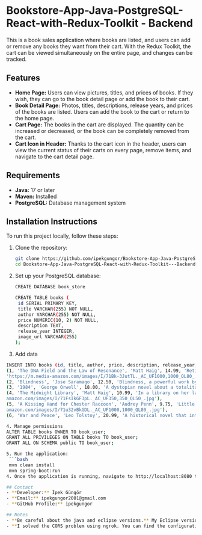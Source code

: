 # Bookstore-App-Java-PostgreSQL-React-with-Redux-Toolkit - Backend

This is a book sales application where books are listed, and users can add or remove any books they want from their cart. With the Redux Toolkit, the cart can be viewed simultaneously on the entire page, and changes can be tracked.

## Features

- **Home Page:** Users can view pictures, titles, and prices of books. If they wish, they can go to the book detail page or add the book to their cart.
- **Book Detail Page:** Photos, titles, descriptions, release years, and prices of the books are listed. Users can add the book to the cart or return to the home page.
- **Cart Page:** The books in the cart are displayed. The quantity can be increased or decreased, or the book can be completely removed from the cart.
- **Cart Icon in Header:** Thanks to the cart icon in the header, users can view the current status of their carts on every page, remove items, and navigate to the cart detail page.

## Requirements

- **Java:** 17 or later
- **Maven:** Installed
- **PostgreSQL:** Database management system

## Installation Instructions
To run this project locally, follow these steps:

1. Clone the repository:
   ```bash
   git clone https://github.com/ipekgungor/Bookstore-App-Java-PostgreSQL-React-with-Redux-Toolkit---Backend.git
   cd Bookstore-App-Java-PostgreSQL-React-with-Redux-Toolkit---Backend

2. Set up your PostgreSQL database:
   
   ```bash
   CREATE DATABASE book_store
   
   CREATE TABLE books (
    id SERIAL PRIMARY KEY,
    title VARCHAR(255) NOT NULL,
    author VARCHAR(255) NOT NULL,
    price NUMERIC(10, 2) NOT NULL,
    description TEXT,
    release_year INTEGER,
    image_url VARCHAR(255)
   );
3. Add data

  ```bash
  INSERT INTO books (id, title, author, price, description, release_year, image_url) VALUES
  (1, 'The DNA Field and the Law of Resonance', 'Matt Haig', 14.99, 'Retired math teacher Grace Winters inherits a dilapidated house in Ibiza from a long-lost friend, prompting her to confront her past and uncover hidden secrets. This journey reveals the transformative power of hope and new beginnings.', 2024, 
  'https://m.media-amazon.com/images/I/71Bk-3JutTL._AC_UF1000,1000_QL80_.jpg'),
  (2, 'Blindness', 'Jose Saramago', 12.50, 'Blindness, a powerful work by the masterful author, depicts society''s descent into brutality and highlights a woman''s solitary efforts in solidarity and resistance as humanity''s last hope.', 1995, 'https://m.media-amazon.com/images/I/71FeYR+eOVL._AC_UF1000,1000_QL80_.jpg'),
  (3, '1984', 'George Orwell', 18.00, 'A dystopian novel about a totalitarian regime.', 1949, 'https://thewonk.in/wp-content/uploads/2024/02/ninteen-eighty-four-book-review.jpg'),
  (4, 'The Midnight Library', 'Matt Haig', 10.99, 'In a library on her last day, Nora discovers the opportunity to explore alternate lives and confront her regrets, ultimately questioning how to choose the best way to live among infinite possibilities.', 2020, 'https://m.media- 
  amazon.com/images/I/71FsIkGF3pL._AC_UF350,350_QL50_.jpg'),
  (5, 'A Kissing Hand for Chester Raccoon', 'Audrey Penn', 9.75, 'Little Racoon fears going to school, but Mother Racoon comforts him with a family secret called "The Kiss in Your Palm." Since 1993, this classic has helped millions of children cope with separation.', 2011, 'https://m.media- 
  amazon.com/images/I/71u32vBkGDL._AC_UF1000,1000_QL80_.jpg'),
  (6, 'War and Peace', 'Leo Tolstoy', 20.99, 'A historical novel that intertwines the lives of characters during the Napoleonic wars.', 1869, 'https://encrypted-tbn0.gstatic.com/images?q=tbn:ANd9GcTAekuv2Owst1b9Tbe_XsJNfjPwPF_GiXhhFw&s');

4. Manage permissions
  ALTER TABLE books OWNER TO book_user;
  GRANT ALL PRIVILEGES ON TABLE books TO book_user;
  GRANT ALL ON SCHEMA public TO book_user;

5. Run the application:
   ```bash
   mvn clean install
   mvn spring-boot:run
4. Once the application is running, navigate to http://localhost:8080 to use the app.

## Contact
- **Developer:** İpek Güngör
- **Email:** ipekgungor2001@gmail.com
- **GitHub Profile:** ipekgungor

## Notes
- **Be careful about the java and eclipse versions.** My Eclipse version: 2024-06 (4.32.0) / My Java version: java 22.0.2
- **I solved the CORS problem using ngrok. You can find the configuration in the axiosConfig.js file. Ngrok allows you to create an account and start using it by entering the command "ngrok http 8080".** 

